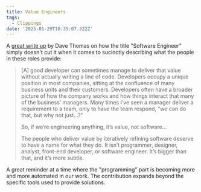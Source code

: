 ```yaml
---
title: Value Engineers
tags:
  - Clippings
date: '2025-01-29T10:35:07.322Z'
---
```


A [great write up](https://articles.pragdave.me/p/we-need-a-better-term-than-software) by Dave Thomas on how the title "Software Engineer" simply doesn't cut it when it comes to sucinctly describing what the people in these roles provide:

> [A] good developer can sometimes manage to deliver that value without actually writing a line of code. Developers occupy a unique position in most companies, sitting at the confluence of many business units and their customers. Developers often have a broader picture of how the company works and how things interact that many of the business’ managers. Many times I’ve seen a manager deliver a requirement to a team, only to have the team respond, “we can do that, but why not just…?”
>
> So, if we’re engineering anything, it’s value, not software...
>
> The people who deliver value by iteratively refining software deserve to have a name for what they do. It isn’t programmer, designer, analyst, front-end developer, or software engineer. It’s bigger than that, and it’s more subtle.

A great reminder at a time where the "programming" part is becoming more and more automated in our work. The contribution expands beyond the specific tools used to provide solutions.
